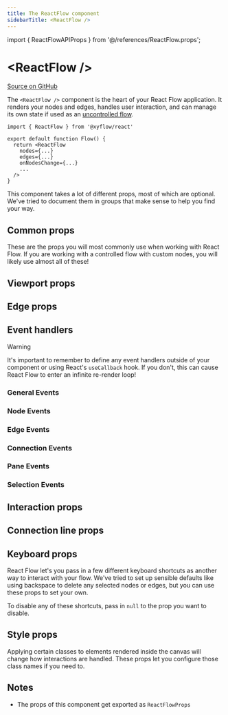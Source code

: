 ```yaml
---
title: The ReactFlow component
sidebarTitle: <ReactFlow />
---
```


import { ReactFlowAPIProps } from '@/references/ReactFlow.props';

# \<ReactFlow />

[Source on GitHub](https://github.com/xyflow/xyflow/blob/main/packages/react/src/container/ReactFlow/index.tsx/#L47)

The `<ReactFlow />` component is the heart of your React Flow application. It
renders your nodes and edges, handles user interaction, and can manage its own
state if used as an [uncontrolled flow](/learn/advanced-use/uncontrolled-flow).

```tsx
import { ReactFlow } from '@xyflow/react'

export default function Flow() {
  return <ReactFlow
    nodes={...}
    edges={...}
    onNodesChange={...}
    ...
  />
}
```

This component takes a lot of different props, most of which are optional. We've
tried to document them in groups that make sense to help you find your way.

## Common props

These are the props you will most commonly use when working with React Flow. If
you are working with a controlled flow with custom nodes, you will likely use
almost all of these!

<ReactFlowAPIProps group="common" />

## Viewport props

<ReactFlowAPIProps group="viewport" />

## Edge props

<ReactFlowAPIProps group="edge" />

## Event handlers

> [!WARNING]
>
> It's important to remember to define any event handlers outside of your
> component or using React's `useCallback` hook. If you don't, this can cause
> React Flow to enter an infinite re-render loop!

### General Events

<ReactFlowAPIProps group="generalEvents" />

### Node Events

<ReactFlowAPIProps group="nodeEvents" />

### Edge Events

<ReactFlowAPIProps group="edgeEvents" />

### Connection Events

<ReactFlowAPIProps group="connectionEvents" />

### Pane Events

<ReactFlowAPIProps group="paneEvents" />

### Selection Events

<ReactFlowAPIProps group="selectionEvents" />

## Interaction props

<ReactFlowAPIProps group="interaction" />

## Connection line props

<ReactFlowAPIProps group="connectionLine" />

## Keyboard props

React Flow let's you pass in a few different keyboard shortcuts as another way
to interact with your flow. We've tried to set up sensible defaults like using
backspace to delete any selected nodes or edges, but you can use these props to
set your own.

To disable any of these shortcuts, pass in `null` to the prop you want to
disable.

<ReactFlowAPIProps group="keyboard" />

## Style props

Applying certain classes to elements rendered inside the canvas will change how
interactions are handled. These props let you configure those class names if you
need to.

<ReactFlowAPIProps group="style" />

## Notes

- The props of this component get exported as `ReactFlowProps`